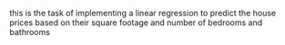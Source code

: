 this is the task of implementing a linear regression to predict the  house prices based on their square footage and number of bedrooms and bathrooms
